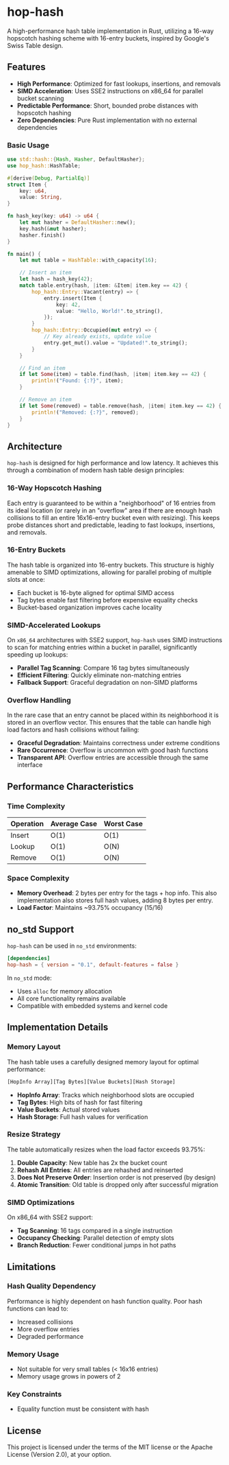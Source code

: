 # hop-hash

A high-performance hash table implementation in Rust, utilizing a 16-way hopscotch hashing scheme with
16-entry buckets, inspired by Google's Swiss Table design.

## Features

- **High Performance**: Optimized for fast lookups, insertions, and removals
- **SIMD Acceleration**: Uses SSE2 instructions on x86_64 for parallel bucket scanning
- **Predictable Performance**: Short, bounded probe distances with hopscotch hashing
- **Zero Dependencies**: Pure Rust implementation with no external dependencies

### Basic Usage

```rust
use std::hash::{Hash, Hasher, DefaultHasher};
use hop_hash::HashTable;

#[derive(Debug, PartialEq)]
struct Item {
    key: u64,
    value: String,
}

fn hash_key(key: u64) -> u64 {
    let mut hasher = DefaultHasher::new();
    key.hash(&mut hasher);
    hasher.finish()
}

fn main() {
    let mut table = HashTable::with_capacity(16);

    // Insert an item
    let hash = hash_key(42);
    match table.entry(hash, |item: &Item| item.key == 42) {
        hop_hash::Entry::Vacant(entry) => {
            entry.insert(Item {
                key: 42,
                value: "Hello, World!".to_string(),
            });
        }
        hop_hash::Entry::Occupied(mut entry) => {
            // Key already exists, update value
            entry.get_mut().value = "Updated!".to_string();
        }
    }

    // Find an item
    if let Some(item) = table.find(hash, |item| item.key == 42) {
        println!("Found: {:?}", item);
    }

    // Remove an item
    if let Some(removed) = table.remove(hash, |item| item.key == 42) {
        println!("Removed: {:?}", removed);
    }
}
```

## Architecture

`hop-hash` is designed for high performance and low latency. It achieves this through a combination
of modern hash table design principles:

### 16-Way Hopscotch Hashing
Each entry is guaranteed to be within a "neighborhood" of 16 entries from its ideal location (or
rarely in an "overflow" area if there are enough hash collisions to fill an entire 16x16-entry
bucket even with resizing). This keeps probe distances short and predictable, leading to fast
lookups, insertions, and removals.

### 16-Entry Buckets
The hash table is organized into 16-entry buckets. This structure is highly amenable to SIMD
optimizations, allowing for parallel probing of multiple slots at once:

- Each bucket is 16-byte aligned for optimal SIMD access
- Tag bytes enable fast filtering before expensive equality checks
- Bucket-based organization improves cache locality

### SIMD-Accelerated Lookups
On `x86_64` architectures with SSE2 support, `hop-hash` uses SIMD instructions to scan for matching
entries within a bucket in parallel, significantly speeding up lookups:

- **Parallel Tag Scanning**: Compare 16 tag bytes simultaneously
- **Efficient Filtering**: Quickly eliminate non-matching entries
- **Fallback Support**: Graceful degradation on non-SIMD platforms

### Overflow Handling
In the rare case that an entry cannot be placed within its neighborhood it is stored in an overflow
vector. This ensures that the table can handle high load factors and hash collisions without
failing:

- **Graceful Degradation**: Maintains correctness under extreme conditions
- **Rare Occurrence**: Overflow is uncommon with good hash functions
- **Transparent API**: Overflow entries are accessible through the same interface

## Performance Characteristics

### Time Complexity

| Operation | Average Case | Worst Case |
| --------- | ------------ | ---------- |
| Insert    | O(1)         | O(1)       |
| Lookup    | O(1)         | O(N)       |
| Remove    | O(1)         | O(N)       |


### Space Complexity

- **Memory Overhead**: 2 bytes per entry for the tags + hop info. This also implementation also stores full hash values, adding 8 bytes per entry.
- **Load Factor**: Maintains ~93.75% occupancy (15/16)

## no_std Support

`hop-hash` can be used in `no_std` environments:

```toml
[dependencies]
hop-hash = { version = "0.1", default-features = false }
```

In `no_std` mode:
- Uses `alloc` for memory allocation
- All core functionality remains available
- Compatible with embedded systems and kernel code

## Implementation Details

### Memory Layout

The hash table uses a carefully designed memory layout for optimal performance:

```txt
[HopInfo Array][Tag Bytes][Value Buckets][Hash Storage]
```

- **HopInfo Array**: Tracks which neighborhood slots are occupied
- **Tag Bytes**: High bits of hash for fast filtering
- **Value Buckets**: Actual stored values
- **Hash Storage**: Full hash values for verification

### Resize Strategy

The table automatically resizes when the load factor exceeds 93.75%:

1. **Double Capacity**: New table has 2x the bucket count
2. **Rehash All Entries**: All entries are rehashed and reinserted
3. **Does Not Preserve Order**: Insertion order is not preserved (by design)
4. **Atomic Transition**: Old table is dropped only after successful migration

### SIMD Optimizations

On x86_64 with SSE2 support:

- **Tag Scanning**: 16 tags compared in a single instruction
- **Occupancy Checking**: Parallel detection of empty slots
- **Branch Reduction**: Fewer conditional jumps in hot paths

## Limitations

### Hash Quality Dependency
Performance is highly dependent on hash function quality. Poor hash functions can lead to:
- Increased collisions
- More overflow entries
- Degraded performance

### Memory Usage
- Not suitable for very small tables (< 16x16 entries)
- Memory usage grows in powers of 2

### Key Constraints
- Equality function must be consistent with hash

## License

This project is licensed under the terms of the MIT license or the Apache License (Version 2.0), at your
option.
